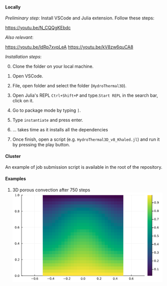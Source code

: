 #### Locally

*Preliminary step*: Install VSCode and Julia extension. Follow these steps:

https://youtu.be/N_CQQgKEbdc

*Also relevant*:

https://youtu.be/ldRp7xvpLeA
https://youtu.be/kV8zw6quCA8


*Installation steps*:

0. Clone the folder on your local machine.

2. Open VSCode.

3. File, open folder and select the folder (`HydroThermal3D`).

4. Open Julia's REPL `Ctrl+Shift+P` and type.`Start REPL` in the search bar, click on it.

5. Go to package mode by typing `]`.

6. Type `instantiate` and press enter. 

7. ... takes time as it installs all the dependencies

8. Once finish, open a script (e.g. `HydroThermal3D_v8_Khaled.jl`) and run it by pressing the play button.

#### Cluster

An example of job submission script is available in the root of the repository.

#### Examples

1. 3D porous convection after 750 steps
![](./images/PorousConvectionStep0750.png)